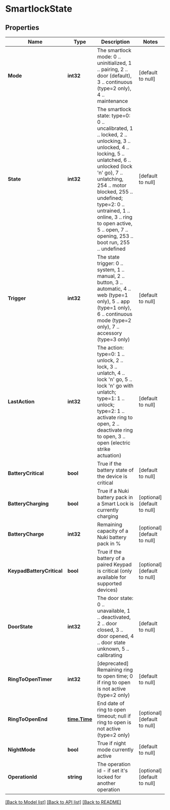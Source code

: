 # SmartlockState

## Properties
Name | Type | Description | Notes
------------ | ------------- | ------------- | -------------
**Mode** | **int32** | The smartlock mode: 0 .. uninitialized, 1 .. pairing, 2 .. door (default), 3 .. continuous (type&#x3D;2 only), 4 .. maintenance | [default to null]
**State** | **int32** | The smartlock state: type&#x3D;0: 0 .. uncalibrated, 1 .. locked, 2 .. unlocking, 3 .. unlocked, 4 .. locking, 5 .. unlatched, 6 .. unlocked (lock &#39;n&#39; go), 7 .. unlatching, 254 .. motor blocked, 255 .. undefined; type&#x3D;2: 0 .. untrained, 1 .. online, 3 .. ring to open active, 5 .. open, 7 .. opening, 253 .. boot run, 255 .. undefined | [default to null]
**Trigger** | **int32** |  The state trigger: 0 .. system, 1 .. manual, 2 .. button, 3 .. automatic, 4 .. web (type&#x3D;1 only), 5 .. app (type&#x3D;1 only), 6 .. continuous mode (type&#x3D;2 only), 7 .. accessory (type&#x3D;3 only) | [default to null]
**LastAction** | **int32** | The action: type&#x3D;0: 1 .. unlock, 2 .. lock, 3 .. unlatch, 4 .. lock &#39;n&#39; go, 5 .. lock &#39;n&#39; go with unlatch; type&#x3D;1: 1 .. unlock; type&#x3D;2: 1 .. activate ring to open, 2 .. deactivate ring to open, 3 .. open (electric strike actuation) | [default to null]
**BatteryCritical** | **bool** | True if the battery state of the device is critical | [default to null]
**BatteryCharging** | **bool** | True if a Nuki battery pack in a Smart Lock is currently charging | [optional] [default to null]
**BatteryCharge** | **int32** | Remaining capacity of a Nuki battery pack in % | [optional] [default to null]
**KeypadBatteryCritical** | **bool** | True if the battery of a paired Keypad is critical (only available for supported devices) | [optional] [default to null]
**DoorState** | **int32** | The door state: 0 .. unavailable, 1 .. deactivated, 2 .. door closed, 3 .. door opened, 4 .. door state unknown, 5 .. calibrating | [default to null]
**RingToOpenTimer** | **int32** | [deprecated] Remaining ring to open time; 0 if ring to open is not active (type&#x3D;2 only) | [default to null]
**RingToOpenEnd** | [**time.Time**](time.Time.md) | End date of ring to open timeout; null if ring to open is not active (type&#x3D;2 only) | [optional] [default to null]
**NightMode** | **bool** | True if night mode currently active | [default to null]
**OperationId** | **string** | The operation id - if set it&#39;s locked for another operation | [optional] [default to null]

[[Back to Model list]](../README.md#documentation-for-models) [[Back to API list]](../README.md#documentation-for-api-endpoints) [[Back to README]](../README.md)


